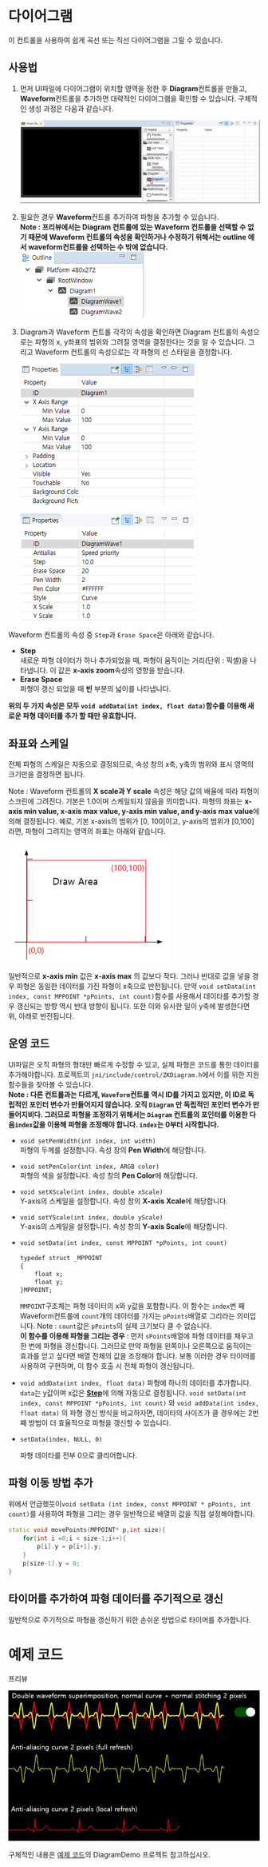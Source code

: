 
# 다이어그램
이 컨트롤을 사용하여 쉽게 곡선 또는 직선 다이어그램을 그릴 수 있습니다.

## 사용법
  1. 먼저 UI파일에 다이어그램이 위치할 영역을 정한 후 **Diagram**컨트롤을 만들고, **Waveform**컨트롤을 추가하면 대략적인 다이어그램을 확인할 수 있습니다. 구체적인 생성 과정은 다음과 같습니다.
  
     ![](assets/diagram/add_diagram.gif)  
     
  2. 필요한 경우 **Waveform**컨트롤 추가하여 파형을 추가할 수 있습니다.   
    **Note : 프리뷰에서는 Diagram 컨트롤에 있는 Waveform 컨트롤을 선택할 수 없기 때문에 Waveform 컨트롤의 속성을 확인하거나 수정하기 위해서는 outline 에서 waveform컨트롤을 선택하는 수 밖에 없습니다.**   
     ![](assets/diagram/outline.png)  

  3. Diagram과 Waveform 컨트롤 각각의 속성을 확인하면 Diagram 컨트롤의 속성으로는 파형의 x, y좌표의 범위와 그려질 영역을 결정한다는 것을 알 수 있습니다. 그리고 Waveform 컨트롤의 속성으로는 각 파형의 선 스타일을 결정합니다.

     ![Diagram 속성](assets/diagram/diagram_property.png)   

     ![Waveform 속성](assets/diagram/wave_property.png)  

 Waveform 컨트롤의 속성 중 `Step`과 `Erase Space`은  아래와 같습니다.

 * <span id = "step_property"> **Step** </span>  
    새로운 파형 데이터가 하나 추가되었을 때, 파형이 움직이는 거리(단위 : 픽셀)을 나타냅니다. 이 값은 **x-axis zoom**속성의 영향을 받습니다.
  * **Erase Space**  
    파형이 갱신 되었을 때 **빈** 부분의 넓이를 나타냅니다. 
         

**위의 두 가지 속성은 모두 `void addData(int index, float data)`함수를 이용해 새로운 파형 데이터를 추가 할 때만 유효합니다.**


## 좌표와 스케일

 전체 파형의 스케일은 자동으로 결정되므로, 속성 창의 x축, y축의 범위와 표시 영역의 크기만을 결정하면 됩니다.

 Note : Waveform 컨트롤의 **X scale과 Y scale** 속성은 해당 값의 배율에 따라 파형이 스크린에 그려진다. 기본은 1.0이며 스케일되지 않음을 의미합니다.
 파형의 좌표는 **x-axis min value, x-axis max  value, y-axis min  value, and y-axis max  value**에 의해 결정됩니다.
 예로, 기본 x-axis의 범위가 [0, 100]이고, y-axis의 범위가 [0,100]라면, 파형이 그려지는 영역의 좌표는 아래와 같습니다.

 ![](assets/diagram/location.png)  

 일반적으로 **x-axis min**  값은 **x-axis max** 의 값보다 작다. 그러나 반대로 값을 넣을 경우 파형은 동일한 데이터를 가진 파형이 x축으로 반전됩니다. 만약  `void setData(int index, const MPPOINT *pPoints, int count)`함수를 사용해서 데이타를 추가할 경우 갱신되는 방향 역시 반대 방향이 됩니다. 또한 이와 유사한 일이 y축에 발생한다면 위, 아래로 반전됩니다.

## 운영 코드
  UI파일은 오직 파형의 형태만 빠르게 수정할 수 있고, 실제 파형은 코드를 통한 데이터를 추가해야합니다.
  프로젝트의 `jni/include/control/ZKDiagram.h`에서 이를 위한 지원 함수들을 찾아볼 수 있습니다.  
  **Note : 다른 컨트롤과는 다르게, `Waveform`컨트롤 역시 ID를 가지고 있지만, 이 ID로 독립적인 포인터 변수가 만들어지지 않습니다. 오직 `Diagram` 만 독립적인 포인터 변수가 만들어지비다. 그러므로 파형을 조정하기 위해서는 `Diagram` 컨트롤의 포인터를 이용한 다음`index`값을 이용해 파형을 조정해야 합니다. 
 `index`는 0부터 시작합니다.**

  * `void setPenWidth(int index, int width)`  
    파형의 두께를 설정합니다. 속성 창의 **Pen Width**에 해당합니다.
    
  * `void setPenColor(int index, ARGB color)`  
    파형의 색을 설정합니다. 속성 창의 **Pen Color**에 해당합니다.
    
  * `void setXScale(int index, double xScale)`  
    Y-axis의 스케일을 설정합니다. 속성 창의 **X-axis Xcale**에 해당합니다.
    
  * `void setYScale(int index, double yScale)`  
    Y-axis의 스케일을 설정합니다. 속성 창의 **Y-axis Scale**에 해당합니다.
    
  * `void setData(int index, const MPPOINT *pPoints, int count)`  
    
    ```
    typedef struct _MPPOINT
    {
        float x;
        float y;
    }MPPOINT;
    ```
    `MMPOINT`구조체는 파형 데이터의 x와 y값을 포함합니다.
    이 함수는 `index`번 째 Waveform컨트롤에 `count`개의 데이터를 가지는 `pPoints`배열로 그리라는 의미입니다. Note : `count`값은 `pPoints`의 실제 크기보다 클 수 없습니다.  
    **이 함수를 이용해 파형을 그리는 경우** : 먼저 `sPoints`배열에 파형 데이터를 채우고 한 번에 파형을 갱신합니다. 그러므로 만약 파형을 왼쪽이나 오른쪽으로 움직이는 효과를 얻고 싶다면 배열 전체의 값을 조정해야 합니다. 보통 이러한 경우 타이머를 사용하여 구현하며, 이 함수 호출 시 전체 파형이 갱신됩니다.
    
  * `void addData(int index, float data)`
    파형에 하나의 데이터를 추가합니다. `data`는 y값이며 x값은 [**Step**](#step_property)에 의해 자동으로 결정됩니다. `void setData(int index, const MPPOINT *pPoints, int count)` 와 `void addData(int index, float data)` 의 파형 갱신 방식을 비교하자면, 데이타의 사이즈가 클 경우에는 2번째 방법이 더 효율적으로 파형을 갱신할 수 있습니다.
    
  * `setData(index, NULL, 0)` 
    
    파형 데이타를 전부 0으로 클리어합니다.
    
    

## 파형 이동 방법 추가
 위에서 언급했듯이`void setData (int index, const MPPOINT * pPoints, int count)`를 사용하여 파형을 그리는 경우 일반적으로 배열의 값을 직접 설정해야합니다.
```c++
static void movePoints(MPPOINT* p,int size){
	for(int i =0;i < size-1;i++){
		p[i].y = p[i+1].y;
	}
	p[size-1].y = 0;
}
```

## 타이머를 추가하여 파형 데이터를 주기적으로 갱신
일반적으로 주기적으로 파형을 갱신하기 위한 손쉬운 방법으로 타이머를 추가합니다.


# 예제 코드
프리뷰  

![](assets/diagram/preview.jpg)  

구체적인 내용은 [예제 코드](demo_download.md#demo_download)의 DiagramDemo 프로젝트 참고하십시오.